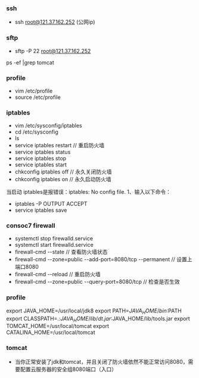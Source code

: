 ### ssh
- ssh root@121.37.162.252 (公网ip)
### sftp
- sftp -P 22 root@121.37.162.252

ps -ef |grep tomcat

### profile
- vim /etc/profile
- source /etc/profile
  
### iptables
- vim /etc/sysconfig/iptables
- cd /etc/sysconfig
- ls
- service iptables restart  // 重启防火墙
- service iptables status
- service iptables stop
- service iptables start
- chkconfig iptables off  //  永久关闭防火墙
- chkconfig iptables on  // 永久启动防火墙

当启动 iptables是报错误：iptables: No config file. 
1、输入以下命令：
 - iptables -P OUTPUT ACCEPT
 - service iptables save

### consoc7 firewall
- systemctl stop firewalld.service
- systemctl start firewalld.service
- firewall-cmd --state // 查看防火墙状态
- firewall-cmd --zone=public --add-port=8080/tcp --permanent // 设置上端口8080
- firewall-cmd --reload // 重启防火墙
- firewall-cmd --zone=public --query-port=8080/tcp  // 检查是否生效

### profile
export JAVA_HOME=/usr/local/jdk8
export PATH=$JAVA_HOME/bin:$PATH
export CLASSPATH=.:$JAVA_HOME/lib/dt.jar:$JAVA_HOME/lib/tools.jar
export TOMCAT_HOME=/usr/local/tomcat
export CATALINA_HOME=/usr/local/tomcat

### tomcat
- 当你正常安装了jdk和tomcat，并且关闭了防火墙依然不能正常访问8080，需要配置云服务器的安全组8080端口（入口）